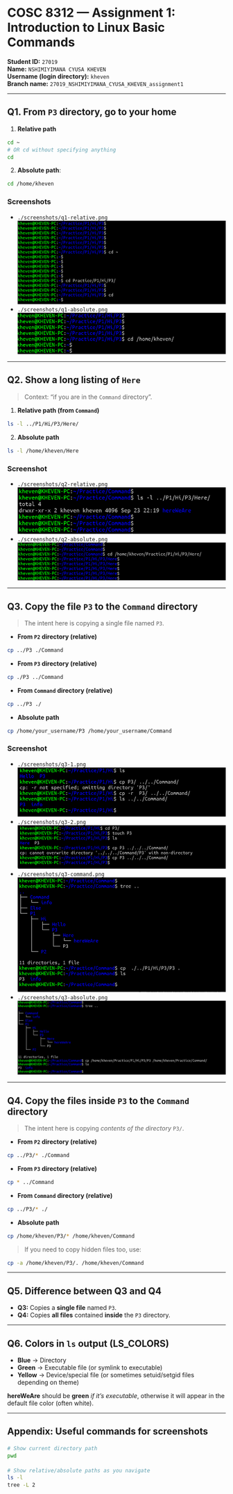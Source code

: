 
# COSC 8312 — Assignment 1: Introduction to Linux Basic Commands
**Student ID:** `27019`  
**Name:** `NSHIMIYIMANA CYUSA KHEVEN`  
**Username (login directory):** `kheven`  
**Branch name:** `27019_NSHIMIYIMANA_CYUSA_KHEVEN_assignment1`

---

## Q1. From `P3` directory, go to your home
1) **Relative path**
```bash
cd ~
# OR cd without specifying anything
cd 
```
2) **Absolute path**:
```bash
cd /home/kheven
```

### Screenshots

  - `./screenshots/q1-relative.png`
    ![Q1 - Relative](./screenshots/q1-relative.png)
  - `./screenshots/q1-absolute.png`
    ![Q1 - Absolute](./screenshots/q1-absolute.png)

---

## Q2. Show a long listing of `Here`
> Context: “if you are in the `Command` directory”.

1) **Relative path (from `Command`)**
```bash
ls -l ../P1/Hi/P3/Here/
```

2) **Absolute path**
```bash
ls -l /home/kheven/Here
```

### Screenshot
- `./screenshots/q2-relative.png`
    ![q2-relative](./screenshots/q2-relative.png)
- `./screenshots/q2-absolute.png`
    ![Q2 - Absolute](./screenshots/q2-absolute.png)

---

## Q3. Copy **the file** `P3` to the `Command` directory
> The intent here is copying a single file named `P3`.

- **From `P2` directory (relative)**  
```bash
cp ../P3 ./Command
```
- **From `P3` directory (relative)**  
```bash
cp ./P3 ../Command
```
- **From `Command` directory (relative)**  
```bash
cp ../P3 ./
```
- **Absolute path**  
```bash
cp /home/your_username/P3 /home/your_username/Command
```

### Screenshot
- `./screenshots/q3-1.png`
 ![P3 to Command](./screenshots/q3-1.png)
- `./screenshots/q3-2.png`
  ![P3 to Command froom P2](./screenshots/q3-2.png)
- `./screenshots/q3-command.png`
    ![P3 to Command from Command](./screenshots/q3-3.png)
- `./screenshots/q3-absolute.png`
  ![P3 to Command with absolute path](./screenshots/q3-4.png)

---

## Q4. Copy **the files inside** `P3` to the `Command` directory
> The intent here is copying *contents of the directory* `P3/`.

- **From `P2` directory (relative)**  
```bash
cp ../P3/* ./Command
```
- **From `P3` directory (relative)**  
```bash
cp * ../Command
```
- **From `Command` directory (relative)**  
```bash
cp ../P3/* ./
```
- **Absolute path**  
```bash
cp /home/kheven/P3/* /home/kheven/Command
```

> If you need to copy hidden files too, use:
```bash
cp -a /home/kheven/P3/. /home/kheven/Command
```

---

## Q5. Difference between Q3 and Q4
- **Q3:** Copies a **single file** named `P3`.
- **Q4:** Copies **all files** contained **inside** the `P3` directory.

---

## Q6. Colors in `ls` output (LS_COLORS)
- **Blue** → Directory
- **Green** → Executable file (or symlink to executable)
- **Yellow** → Device/special file (or sometimes setuid/setgid files depending on theme)

**hereWeAre** should be **green** *if it’s executable*, otherwise it will appear in the default file color (often white).

---

## Appendix: Useful commands for screenshots
```bash
# Show current directory path
pwd

# Show relative/absolute paths as you navigate
ls -l
tree -L 2
```
